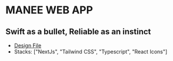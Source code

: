 # MANEE WEB APP

## Swift as a bullet, Reliable as an instinct

- [Design File](https://www.figma.com/design/2f2pddizmkbHyzyzyYct4U/wizard.fig?node-id=542-522&t=2BE1c62gBw525me6-1)
- Stacks: ["NextJs", "Tailwind CSS", "Typescript", "React Icons"]
